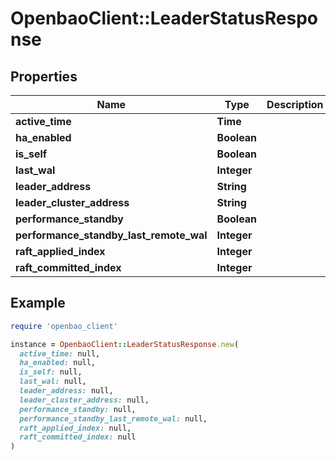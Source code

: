 # OpenbaoClient::LeaderStatusResponse

## Properties

| Name | Type | Description | Notes |
| ---- | ---- | ----------- | ----- |
| **active_time** | **Time** |  | [optional] |
| **ha_enabled** | **Boolean** |  | [optional] |
| **is_self** | **Boolean** |  | [optional] |
| **last_wal** | **Integer** |  | [optional] |
| **leader_address** | **String** |  | [optional] |
| **leader_cluster_address** | **String** |  | [optional] |
| **performance_standby** | **Boolean** |  | [optional] |
| **performance_standby_last_remote_wal** | **Integer** |  | [optional] |
| **raft_applied_index** | **Integer** |  | [optional] |
| **raft_committed_index** | **Integer** |  | [optional] |

## Example

```ruby
require 'openbao_client'

instance = OpenbaoClient::LeaderStatusResponse.new(
  active_time: null,
  ha_enabled: null,
  is_self: null,
  last_wal: null,
  leader_address: null,
  leader_cluster_address: null,
  performance_standby: null,
  performance_standby_last_remote_wal: null,
  raft_applied_index: null,
  raft_committed_index: null
)
```

